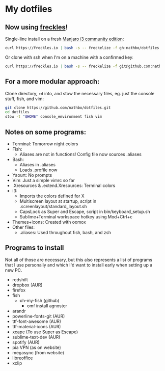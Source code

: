 # My dotfiles

## Now using [freckles](https://github.com/makkus/freckles)!
Single-line install on a fresh [Manjaro i3 community edition](https://manjaro.org/community-editions/):
```bash
curl https://freckles.io | bash -s -- freckelize -f gh:nathbo/dotfiles dotfiles ansible-tasks
```
Or clone with ssh when I'm on a machine with a confirmed key:
```bash
curl https://freckles.io | bash -s -- freckelize -f git@github.com:nathbo/dotfiles.git dotfiles ansible-tasks
```

## For a more modular approach:
Clone directory, `cd` into, and stow the necessary files, eg. just the console stuff, fish, and vim:
```bash
git clone https://github.com/nathbo/dotfiles.git
cd dotfiles
stow -t "$HOME" console_environment fish vim
```


## Notes on some programs:
- Terminal: Tomorrow night colors
- Fish:
  - Aliases are not in functions! Config file now sources .aliases
- Bash:
  - Aliases in .aliases
  - Loads .profile now
- Yaourt: No prompts
- Vim: Just a simple vimrc so far
- .Xresources & .extend.Xresources: Terminal colors
- i3:
  - Imports the colors defined for X
  - Multiscreen layout at startup, script in .screenlayout/standard_layout.sh
  - CapsLock as Super and Escape, script in bin/keyboard_setup.sh
  - Sublime+Terminal workspace hotkey using Mod+Ctrl+c
- Themes+Icons: Created with oomox
- Other files:
  - .aliases: Used throughout fish, bash, and zsh

## Programs to install
Not all of those are necessary, but this also represents a list of programs that I use personally and which I'd want to install early when setting up a new PC.

- redshift
- dropbox (AUR)
- firefox
- fish
  - oh-my-fish (github)
    - omf install agnoster
- arandr
- powerline-fonts-git (AUR)
- ttf-font-awesome (AUR)
- ttf-material-icons (AUR)
- xcape (To use Super as Escape)
- sublime-text-dev (AUR)
- spotify (AUR)
- pia VPN (as on website)
- megasync (from website)
- libreoffice
- xclip
